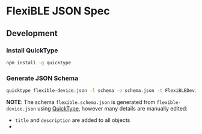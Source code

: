 # FlexiBLE JSON Spec


## Development

### Install QuickType
```bash
npm install -g quicktype
```

### Generate JSON Schema
```bash
quicktype flexible-device.json -l schema -o schema.json -t FlexiBLEDevice
```

**NOTE**: The schema `flexible.schema.json` is generated from `flexible-device.json` using [QuickType](), however many details are manually edited:
* `title` and `description` are added to all objects
* 